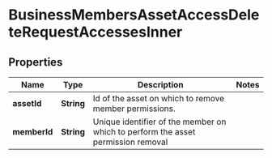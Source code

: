 

# BusinessMembersAssetAccessDeleteRequestAccessesInner


## Properties

Name | Type | Description | Notes
------------ | ------------- | ------------- | -------------
**assetId** | **String** | Id of the asset on which to remove member permissions. | 
**memberId** | **String** | Unique identifier of the member on which to perform the asset permission removal | 



